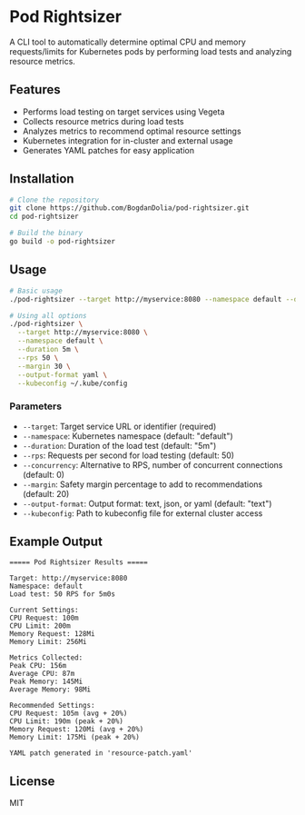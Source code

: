# Pod Rightsizer

A CLI tool to automatically determine optimal CPU and memory requests/limits for Kubernetes pods by performing load tests and analyzing resource metrics.

## Features

- Performs load testing on target services using Vegeta
- Collects resource metrics during load tests
- Analyzes metrics to recommend optimal resource settings
- Kubernetes integration for in-cluster and external usage
- Generates YAML patches for easy application

## Installation

```bash
# Clone the repository
git clone https://github.com/BogdanDolia/pod-rightsizer.git
cd pod-rightsizer

# Build the binary
go build -o pod-rightsizer
```

## Usage

```bash
# Basic usage
./pod-rightsizer --target http://myservice:8080 --namespace default --duration 5m --rps 50

# Using all options
./pod-rightsizer \
  --target http://myservice:8080 \
  --namespace default \
  --duration 5m \
  --rps 50 \
  --margin 30 \
  --output-format yaml \
  --kubeconfig ~/.kube/config
```

### Parameters

- `--target`: Target service URL or identifier (required)
- `--namespace`: Kubernetes namespace (default: "default")
- `--duration`: Duration of the load test (default: "5m")
- `--rps`: Requests per second for load testing (default: 50)
- `--concurrency`: Alternative to RPS, number of concurrent connections (default: 0)
- `--margin`: Safety margin percentage to add to recommendations (default: 20)
- `--output-format`: Output format: text, json, or yaml (default: "text")
- `--kubeconfig`: Path to kubeconfig file for external cluster access

## Example Output

```
===== Pod Rightsizer Results =====

Target: http://myservice:8080
Namespace: default
Load test: 50 RPS for 5m0s

Current Settings:
CPU Request: 100m
CPU Limit: 200m
Memory Request: 128Mi
Memory Limit: 256Mi

Metrics Collected:
Peak CPU: 156m
Average CPU: 87m
Peak Memory: 145Mi
Average Memory: 98Mi

Recommended Settings:
CPU Request: 105m (avg + 20%)
CPU Limit: 190m (peak + 20%)
Memory Request: 120Mi (avg + 20%)
Memory Limit: 175Mi (peak + 20%)

YAML patch generated in 'resource-patch.yaml'
```

## License

MIT